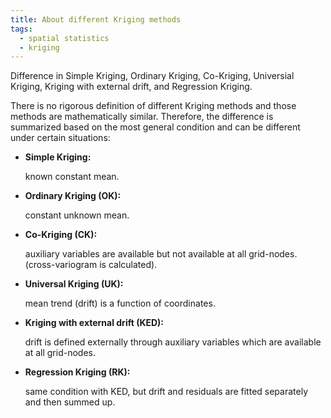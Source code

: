 ```yaml
---
title: About different Kriging methods
tags:
  - spatial statistics
  - kriging
---
```

Difference in Simple Kriging, Ordinary Kriging, Co-Kriging, Universial Kriging,
Kriging with external drift, and Regression Kriging.

<!--more-->

There is no rigorous definition of different Kriging methods and those methods are mathematically similar. Therefore, the difference is summarized based on the most general condition and can be different under certain situations:

* **Simple Kriging:**

   known constant mean.
* **Ordinary Kriging (OK):**

   constant unknown mean.
* **Co-Kriging (CK):**

   auxiliary variables are available but not available at all grid-nodes. (cross-variogram is calculated).
* **Universal Kriging (UK):**

   mean trend (drift) is a function of coordinates.
* **Kriging with external drift (KED):**

   drift is defined externally through auxiliary variables which are available at all grid-nodes.
* **Regression Kriging (RK):**

   same condition with KED, but drift and residuals are fitted separately and then summed up.
